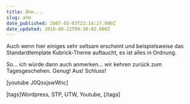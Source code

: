 ```yaml
---
title: Ähm...
slug: ahm
date_published: 2007-03-03T23:14:27.000Z
date_updated: 2018-08-22T09:38:02.000Z
---
```


Auch wenn hier einiges sehr seltsam erscheint und beispielsweise das Standardtemplate Kubrick-Theme auftaucht, es ist alles in Ordnung.

So... ich würde dann auch anmerken... wir kehren zurück zum Tagesgeschehen. Genug! Aus! Schluss!

[youtube J0QsxjswWnc]

[tags]Wordpress, STP, UTW, Youtube, [/tags]
